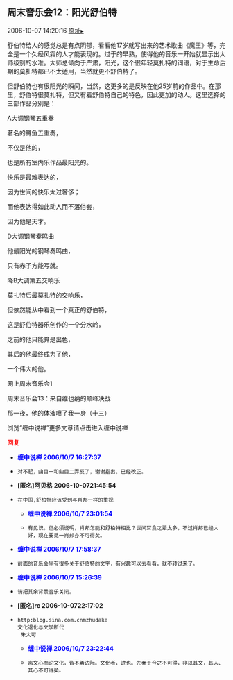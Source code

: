 ## 周末音乐会12：阳光舒伯特
2006-10-07 14:20:16
[原址▸](http://www.fxgan.com/chan_time/2006_07_12/284.htm)



 



 


  舒伯特给人的感觉总是有点阴郁，看看他17岁就写出来的艺术歌曲《魔王》等，完全是一个久经风霜的人才能表现的。过于的早熟，使得他的音乐一开始就显示出大师级别的水准。大师总倾向于严肃，阳光，这个很年轻莫扎特的词语，对于生命后期的莫扎特都已不太适用，当然就更不舒伯特了。


 


  但舒伯特也有很阳光的瞬间，当然，这更多的是反映在他25岁前的作品中。在那里，舒伯特很莫扎特，但又有着舒伯特自己的特色，因此更加的动人。这里选择的三部作品分别是：


 


 A大调钢琴五重奏


 


 著名的鳟鱼五重奏，


 不仅是他的，


 也是所有室内乐作品最阳光的。


 快乐是最难表达的，


 因为世间的快乐太过奢侈；


 而他表达得如此动人而不落俗套，


 因为他是天才。


 


 


 D大调钢琴奏鸣曲


 


 他最阳光的钢琴奏鸣曲，


 只有赤子方能写就。


 


 


 降B大调第五交响乐


 


 莫扎特后最莫扎特的交响乐，


 但依然能从中看到一个真正的舒伯特，


 这是舒伯特器乐创作的一个分水岭，


 之前的他只能算是出色，


 其后的他最终成为了他，


 一个伟大的他。


 


 


 


 


 
  网上周末音乐会1
 
 
  
 
 
  周末音乐会13：来自维也纳的颠峰决战
 
 
  
 
 
  那一夜，他的体液喷了我一身（十三）
 
 
  
 
 
  浏览“缠中说禅”更多文章请点击进入缠中说禅
 





<font color='red'>**回复**</font>


- <font color='blue'>**缠中说禅 2006/10/7 16:27:37**</font>
- ```
  对不起，曲目一和曲目二弄反了，谢谢指出，已经改正。
  ```
- **[匿名]阿贝格 2006-10-0721:45:54**
- ```
  在中国,舒柏特应该受到与肖邦一样的重视
  ```
   - <font color='blue'>**缠中说禅 2006/10/7 23:01:54**</font>
   - ```
     有见识。但必须说明，肖邦怎能和舒柏特相比？世间耳食之辈太多，不过肖邦已经大好，现在要觅一肖邦亦不可得矣。
     ```
- <font color='blue'>**缠中说禅 2006/10/7 17:58:37**</font>
- ```
  前面的音乐会里有很多关于舒伯特的文字，有兴趣可以去看看，就不转过来了。
  ```
- <font color='blue'>**缠中说禅 2006/10/7 15:26:39**</font>
- ```
  请把其余背景音乐关闭。
  ```
- **[匿名]rc 2006-10-0722:17:02**
- ```
  http:blog.sina.com.cnmzhudake
  文化退化与文学断代
   朱大可
  ```
   - <font color='blue'>**缠中说禅 2006/10/7 23:22:44**</font>
   - ```
     离文心而论文化，皆不着边际。文化者，迹也。先秦于今之不可得，非以其文，其人、其心不可得矣。
     ```
